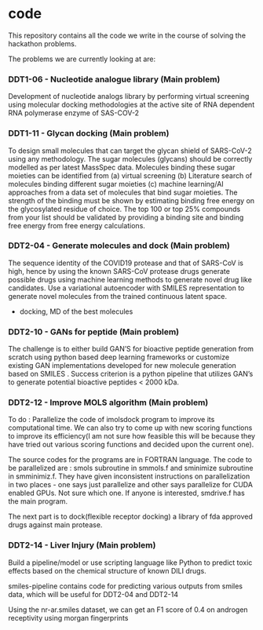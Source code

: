 # code
This repository contains all the code we write in the course of solving the hackathon problems.

The problems we are currently looking at are:

### DDT1-06 - Nucleotide analogue library (Main problem)

Development of nucleotide analogs library by performing virtual screening using molecular docking methodologies at the active site of RNA dependent RNA polymerase enzyme of SAS-COV-2
 
### DDT1-11 - Glycan docking (Main problem)

To design small molecules that can target the glycan shield of SARS-CoV-2 using any methodology. The sugar molecules (glycans) should be correctly modelled as per latest MassSpec data. Molecules binding these sugar moieties can be identified from (a) virtual screening (b) Literature search of molecules binding different sugar moieties (c) machine learning/AI approaches from a data set of molecules that bind sugar moieties. The strength of the binding must be shown by estimating binding free energy on the glycosylated residue of choice. The top 100 or top 25% compounds from your list should be validated by providing a binding site and binding free energy from free energy calculations.
 
### DDT2-04 - Generate molecules and dock (Main problem)

The sequence identity of the COVID19 protease and that of SARS-CoV is high, hence by using the known SARS-CoV protease drugs generate possible drugs using machine learning methods to generate novel drug like candidates. Use a variational autoencoder with SMILES representation to generate novel molecules from the trained continuous latent space. 

+ docking, MD of the best molecules
 
### DDT2-10 - GANs for peptide (Main problem)

The challenge is to either build GAN’S for bioactive peptide generation from scratch using python based deep learning frameworks or customize existing GAN implementations developed for new molecule generation based on SMILES . Success criterion is a python pipeline that utilizes GAN’s to generate potential bioactive peptides < 2000 kDa.
 
### DDT2-12 - Improve MOLS algorithm (Main problem)

To do :  Parallelize the code of imolsdock program to improve its computational time. We can also try to come up with new scoring functions to improve its efficiency(I am not sure how feasible this will be because they have tried out various scoring functions and decided upon the current one).  

The source codes for the programs are in FORTRAN language. The code to be parallelized are : smols subroutine in smmols.f and sminimize subroutine in smminimiz.f. They have given inconsistent instructions on parallelization in two places -  one says just parallelize and other says parallelize for CUDA enabled GPUs. Not sure which one. If anyone is interested, smdrive.f has the main program.

The next part is to dock(flexible receptor docking) a library of fda approved drugs against main protease.
 
### DDT2-14 - Liver Injury (Main problem)

Build a pipeline/model or use scripting language like Python to predict toxic effects based on the chemical structure of known DILI drugs.
 
smiles-pipeline contains code for predicting various outputs from smiles data, which will be useful for DDT2-04 and DDT2-14

Using the nr-ar.smiles dataset, we can get an F1 score of 0.4 on androgen receptivity using morgan fingerprints


